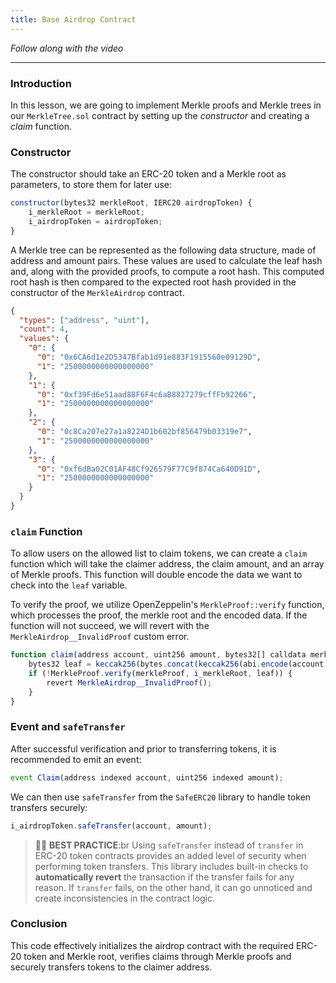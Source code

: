 ```yaml
---
title: Base Airdrop Contract
---
```


_Follow along with the video_

---

### Introduction

In this lesson, we are going to implement Merkle proofs and Merkle trees in our `MerkleTree.sol` contract by setting up the _constructor_ and creating a _claim_ function.

### Constructor

The constructor should take an ERC-20 token and a Merkle root as parameters, to store them for later use:

```js
constructor(bytes32 merkleRoot, IERC20 airdropToken) {
    i_merkleRoot = merkleRoot;
    i_airdropToken = airdropToken;
}
```

A Merkle tree can be represented as the following data structure, made of address and amount pairs. These values are used to calculate the leaf hash and, along with the provided proofs, to compute a root hash. This computed root hash is then compared to the expected root hash provided in the constructor of the `MerkleAirdrop` contract.

```json
{
  "types": ["address", "uint"],
  "count": 4,
  "values": {
    "0": {
      "0": "0x6CA6d1e2D5347Bfab1d91e883F1915560e09129D",
      "1": "2500000000000000000"
    },
    "1": {
      "0": "0xf39Fd6e51aad88F6F4c6aB8827279cffFb92266",
      "1": "2500000000000000000"
    },
    "2": {
      "0": "0c8Ca207e27a1a8224D1b602bf856479b03319e7",
      "1": "2500000000000000000"
    },
    "3": {
      "0": "0xf6dBa02C01AF48Cf926579F77C9f874Ca640D91D",
      "1": "2500000000000000000"
    }
  }
}
```

### `claim` Function

To allow users on the allowed list to claim tokens, we can create a `claim` function which will take the claimer address, the claim amount, and an array of Merkle proofs. This function will double encode the data we want to check into the `leaf` variable.

To verify the proof, we utilize OpenZeppelin's `MerkleProof::verify` function, which processes the proof, the merkle root and the encoded data. If the function will not succeed, we will revert with the `MerkleAirdrop__InvalidProof` custom error.

```js
function claim(address account, uint256 amount, bytes32[] calldata merkleProof) external {
    bytes32 leaf = keccak256(bytes.concat(keccak256(abi.encode(account, amount))));
    if (!MerkleProof.verify(merkleProof, i_merkleRoot, leaf)) {
        revert MerkleAirdrop__InvalidProof();
    }
}
```

### Event and `safeTransfer`

After successful verification and prior to transferring tokens, it is recommended to emit an event:

```js
event Claim(address indexed account, uint256 indexed amount);
```

We can then use `safeTransfer` from the `SafeERC20` library to handle token transfers securely:

```js
i_airdropToken.safeTransfer(account, amount);
```

> 👮‍♂️ **BEST PRACTICE**:br
> Using `safeTransfer` instead of `transfer` in ERC-20 token contracts provides an added level of security when performing token transfers. This library includes built-in checks to **automatically revert** the transaction if the transfer fails for any reason. If `transfer` fails, on the other hand, it can go unnoticed and create inconsistencies in the contract logic.

### Conclusion

This code effectively initializes the airdrop contract with the required ERC-20 token and Merkle root, verifies claims through Merkle proofs and securely transfers tokens to the claimer address.
